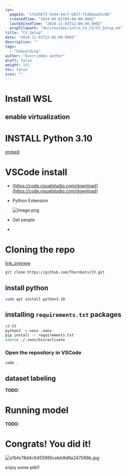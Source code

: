 ```yaml
---
sys:
  pageId: "17ed3673-5e94-44cf-b817-f54bbaa03c06"
  createdTime: "2024-09-01T00:08:00.000Z"
  lastEditedTime: "2024-11-03T22:06:00.000Z"
  propFilepath: "docs/Guides/intro_to_CV/CV_Setup.md"
title: "CV_Setup"
date: "2024-11-03T22:06:00.000Z"
description: ""
tags:
  - "Onboarding"
author: "Overridden author"
draft: false
weight: 161
toc: false
icon: ""
---
```


# Install WSL

## enable virtualization

# INSTALL Python 3.10

[embed](https://www.rose-hulman.edu/class/csse/csse132/2425a/labs/prelab1-wsl2.html)

# VSCode install

- [https://code.visualstudio.com/download](https://code.visualstudio.com/download)
- Python Extension

	![image.png](https://prod-files-secure.s3.us-west-2.amazonaws.com/d518164a-d88e-44d1-a4ee-3adb3bd8bce0/d82b6650-a5e4-4d3c-b8c9-93d817dae00e/image.png?X-Amz-Algorithm=AWS4-HMAC-SHA256&X-Amz-Content-Sha256=UNSIGNED-PAYLOAD&X-Amz-Credential=ASIAZI2LB466RHCBROCR%2F20250204%2Fus-west-2%2Fs3%2Faws4_request&X-Amz-Date=20250204T110158Z&X-Amz-Expires=3600&X-Amz-Security-Token=IQoJb3JpZ2luX2VjEBMaCXVzLXdlc3QtMiJHMEUCIQDHvJHDuZRpK4Bpmp7V8oPvNnseVV5RAa%2BwUtu6yWFYnwIgUq3prbYYzPOO9Dbwm0mwCyk9T1HxUIgdCnGvFyk0EGAq%2FwMILBAAGgw2Mzc0MjMxODM4MDUiDHZh8sM3dDfA9z3B2ircA3f5lGz6KXzjioRn21c02n0Bosn7iKlMLXTiKvtf4IunHapdfNF8wwRZ3Dz%2Bv6DE87DJtbVw670I6Y8BzeuqYU2kam0r6MDpQPPMxfyJ97%2BoOW8PBwiF3mdLQRqjNmmGdq5sUXaGhEp%2BXtDKjYqIcsnLU1%2BeZ%2B6%2FnfrLtqq50rQLf%2FwVAgrvi2GKO5ZIoAZ%2Fjvkd8UFSS5ncbDYUGbl%2FgqbYvzGljipCxoGxMPDIPraIbwbjn3pBhHAJ%2Beq012PjxNC8%2BGsbKEd1P7sTj7elA5aEtF0rqoFIbuaaO2dX4KFZP96KnSXzef%2BrWn4OGtNK267ZxObmC7JitcG6L%2Bu%2B1%2FI2Lckaf0tfdyVJFLzTje707fVol1MdUWw4P6xmCva0HaFHOdCRIjJxt0ZSAbKl1x2oEA80JpwgsJz5n%2BYWo3O0%2FfqC%2BhAckSkN9qctv8kmHzgOnwTuOcP1rz%2BDHR6kKVIKkz9xAqsBTOtd0HK3dYupPFY5Qz7gXUoXh3doqT8CuSooQ0c1fd8ryncwpzx2v2cIqcEI06z8QUYGNQE9wd9RnuzxSzak%2BHKU8aXnsFZgXmh0nsdhS0FMLF0UiM8RD%2FJhqoj1Bbs9Dn%2Fog%2BkvuyOz7J7jddPxkU4lxO46MPjmh70GOqUB%2B%2FuGaV%2FOJuzGloWdKgc7Igh3NOrfghxPLuTHKvCDJwdkp4zwtGLmzIFRegFErQHT7roZwr6hu5TQorKeKlBUci07zbkr61cLmjxqKUdeJu%2B%2FLdeXcl9gM9sQ0A2hFMRzXHV0QpSN7YJJ7dAH93cXaNY6EgMtrbUsvNvk3pWoOUZaBSMI%2FG7RdZPWXhtS5WlSVVJzDboap46yDwa7pRluAUh5MxX%2B&X-Amz-Signature=c38dba9f0ba6ad1a8d5a55cd18ba373f8fac08adf9655ead99bd63f3f2e42153&X-Amz-SignedHeaders=host&x-id=GetObject)
- Get people
- 

# Cloning the repo

[link_preview](https://github.com/Thornbots/CV/)

```bash
git clone https://github.com/Thornbots/CV.git
```

## install python

```bash
sudo apt install python3.10
```

## installing `requirements.txt` packages

```bash
cd CV
python3 -m venv .venv
pip install -r requirements.txt
source ./.venv/bin/activate
```

### Open the repository in VSCode

```bash
code .
```

## dataset labeling  

**TODO:**

# Running model

**TODO:**

# Congrats! You did it!

![e1bfe78d4c6455985cebb9d6a247088b.jpg](https://prod-files-secure.s3.us-west-2.amazonaws.com/d518164a-d88e-44d1-a4ee-3adb3bd8bce0/7d1ce04e-65d6-40c8-814d-754280e9515a/e1bfe78d4c6455985cebb9d6a247088b.jpg?X-Amz-Algorithm=AWS4-HMAC-SHA256&X-Amz-Content-Sha256=UNSIGNED-PAYLOAD&X-Amz-Credential=ASIAZI2LB466YQWDY7ID%2F20250204%2Fus-west-2%2Fs3%2Faws4_request&X-Amz-Date=20250204T110158Z&X-Amz-Expires=3600&X-Amz-Security-Token=IQoJb3JpZ2luX2VjEBMaCXVzLXdlc3QtMiJHMEUCIQDjz3Z56rrxYdf4N9OfucgZaRbIhpdJKxdE0lvC6tRP%2BwIgB1NJo2K3sNWfAr40jS6ra1yo1IGc8YbeoOR6nzg8VMsq%2FwMILBAAGgw2Mzc0MjMxODM4MDUiDIoqR3tXhKoXvSkhEyrcA90zVgN5srtpBbND6Xz6SVMPkajvz3NvJ3PQO3XCAryuHaNvNmQ9JJg07yYvdEQkj49EmGhZ%2B6fzWZ0f7i8qNlHAsT%2FPfkmsVKSYafkMdLlmSeHLod9FA8LBRWVl9y3CIgXQPzSnEhZIsDZZdaGdh7ifAmad22%2B23AaQNrJVfFaYvJ9D5vEdTgsyNEHrNAwI9HqI9o3rS6ZnyEnRPTj6KRtnWkEb%2FS2mAxFLIiZcgrSC4zjQgu8oi9wJJnCl38ZG8oNc8EU3QxeQ%2BHjXSCfcLu8XcUJx7aUXuqv0o5GDjBaUmKeYH0egqBIj6EAX8k3nNHU%2FbE%2F8qSeos98seknCMX2dEaEwwxEXM0IqfCFrapZY4GU%2BvWNR1hJExYT7R3EyQ55aGoMPVOIajw9Od9RYSZosnStRGRcajVvhBjSfDg5gWmT%2Fw6vmd2dpg4rkeTiOGBCOm3OJlOs6eMP92YeY6O1k%2BdCthZ%2F5PI%2BmCyP%2B1XS7MnTbKxSPZ3WtGABDSXoxlqHnGThYOoYg4aA24n5bOJoDEl1DMMjmN%2Fx1%2F0NmrYG2OTKBqaX25nozNQGzcCVPJOq7DrvlI3vlvuEXBpoZy%2FpdWKCZpiRiTiL18LSR%2FWaP%2FxuTOd0N%2FZemING%2FMO7mh70GOqUBLJSDilj7WzNpQ6By5n6MawNsi37EdOr0yCQio9%2FP2VSPfF3wIpXzk%2Fgts0%2Bf9MKUyJagY0l0ygr7xHFLwMUSiZbKuKVdlNqTk3%2BgECJBlaRwWFYdOkAEf2jVW6hWASi1fA8QY3YoZtpCxxtMBPxxq1dKa5Q2tCIbVvgWloXAQ9aRAZuIEVe3P8dNoxWqOmFr9%2FztS56ZlqlWV%2BbwOK1a06gZE%2BwR&X-Amz-Signature=16916216fc557ad274d4a5a446bb9a847d582f6226f9224b730e94c93c7802ec&X-Amz-SignedHeaders=host&x-id=GetObject)

enjoy some pilk!!
